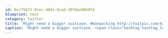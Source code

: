 ```yaml
---
id: 0cc75b72-8cec-4041-8cad-3078ae96b0fd
blueprint: text
category: twitter
title: 'Might need a bigger suitcase. #manpacking http://twitpic.com/4at7bq'
caption: 'Might need a bigger suitcase. <span class="hashtag hashtag_local">#<a href="http://tweettemp.darylchymko.ca/?tag=manpacking">manpacking</a> http://twitpic.com/4at7bq'
---
```

